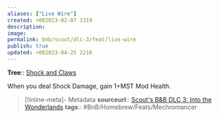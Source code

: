 ```yaml
---
aliases: ["Live Wire"]
created: +002023-02-07 1319
description: 
image: 
permalink: bnb/scout/dlc-3/feat/live-wire
publish: true
updated: +002023-04-25 2216
---
```


**Tree**:: [Shock and Claws](Shock-and-Claws)

When you deal Shock Damage, gain 1+MST Mod Health.

> [!inline-meta]- Metadata
> **sourceurl**:: [Scout's B&B DLC 3: Into the Wonderlands](https://docs.google.com/document/d/1MLOgrWwcLNTnP9PuXrKiLImy7SUh4hXO8arVUAlmdp0/edit)
> **tags**:: #BnB/Homebrew/Feats/Mechromancer
